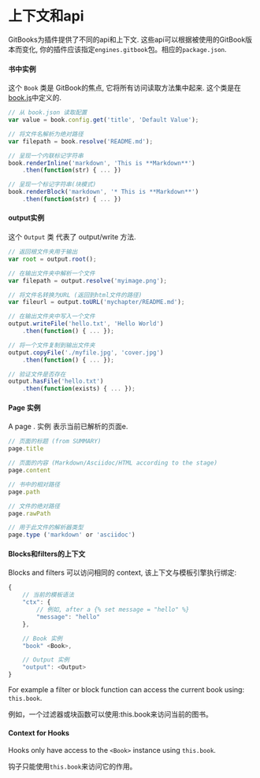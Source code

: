 # 上下文和api

GitBooks为插件提供了不同的api和上下文. 这些api可以根据被使用的GitBook版本而变化, 你的插件应该指定`engines.gitbook`包。相应的`package.json`.

#### 书中实例

这个 `Book` 类是 GitBook的焦点, 它将所有访问读取方法集中起来. 这个类是在 [book.js](https://github.com/GitbookIO/gitbook/blob/master/lib/book.js)中定义的.

```js
// 从 book.json 读取配置
var value = book.config.get('title', 'Default Value');

// 将文件名解析为绝对路径
var filepath = book.resolve('README.md');

// 呈现一个内联标记字符串
book.renderInline('markdown', 'This is **Markdown**')
    .then(function(str) { ... })

// 呈现一个标记字符串(块模式)
book.renderBlock('markdown', '* This is **Markdown**')
    .then(function(str) { ... })
```

#### output实例

这个 `Output` 类 代表了 output/write 方法.

```js
// 返回根文件夹用于输出
var root = output.root();

// 在输出文件夹中解析一个文件
var filepath = output.resolve('myimage.png');

// 将文件名转换为URL (返回到html文件的路径)
var fileurl = output.toURL('mychapter/README.md');

// 在输出文件夹中写入一个文件
output.writeFile('hello.txt', 'Hello World')
    .then(function() { ... });

// 将一个文件复制到输出文件夹
output.copyFile('./myfile.jpg', 'cover.jpg')
    .then(function() { ... });

// 验证文件是否存在
output.hasFile('hello.txt')
    .then(function(exists) { ... });
```

#### Page 实例

A page . 实例 表示当前已解析的页面e.

```js
// 页面的标题 (from SUMMARY)
page.title

// 页面的内容 (Markdown/Asciidoc/HTML according to the stage)
page.content

// 书中的相对路径
page.path

// 文件的绝对路径
page.rawPath

// 用于此文件的解析器类型
page.type ('markdown' or 'asciidoc')
```

#### Blocks和filters的上下文

Blocks and filters 可以访问相同的 context, 该上下文与模板引擎执行绑定:

```js
{
    // 当前的模板语法
    "ctx": {
        // 例如, after a {% set message = "hello" %}
        "message": "hello"
    },

    // Book 实例
    "book" <Book>,

    // Output 实例
    "output": <Output>
}
```

For example a filter or block function can access the current book using: `this.book`.

例如，一个过滤器或块函数可以使用:this.book来访问当前的图书。

#### Context for Hooks

Hooks only have access to the `<Book>` instance using `this.book`.

钩子只能使用`this.book`来访问它的作用。
